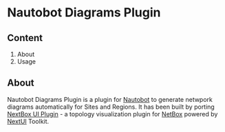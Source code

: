 # Nautobot Diagrams Plugin

## Content

1. About
1. Usage


## About 
Nautobot Diagrams Plugin is a plugin for [Nautobot](https://github.com/nautobot/nautobot) to generate netwpork diagrams automatically for Sites and Regions. It has been built by porting [NextBox UI Plugin](https://pypi.org/project/nextbox-ui-plugin/) - a topology visualization plugin for [NetBox](https://github.com/netbox-community/netbox) powered by [NextUI](https://developer.cisco.com/site/neXt/) Toolkit.


